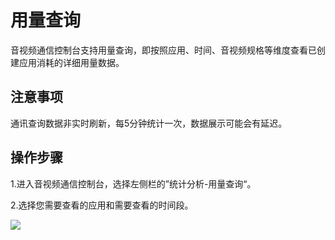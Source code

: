 # 用量查询

音视频通信控制台支持用量查询，即按照应用、时间、音视频规格等维度查看已创建应用消耗的详细用量数据。

## 注意事项

通讯查询数据非实时刷新，每5分钟统计一次，数据展示可能会有延迟。

## 操作步骤

1.进入音视频通信控制台，选择左侧栏的”统计分析-用量查询“。

2.选择您需要查看的应用和需要查看的时间段。

![](https://github.com/jdcloudcom/cn/blob/cn-Real-Time-Communication/image/Real-Time-Communicat/%E7%94%A8%E9%87%8F%E6%9F%A5%E8%AF%A2.png)

